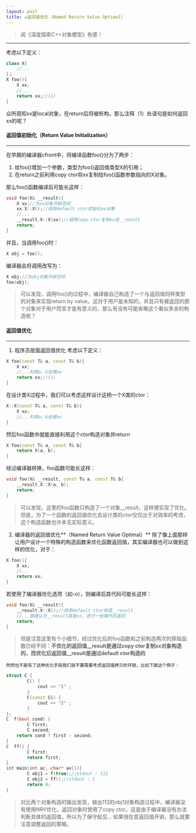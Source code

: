 ```yaml
---
layout: post
title: ★返回值优化（Named Return Value Optimal）
---
```

>阅《深度探索C++对象模型》有感！

---
考虑以下定义：
```cpp
class X{
	//...
}；
X foo(){
	X xx;
	//...
	return xx;//(1)
}
```
众所周知xx是local对象，在return后将被析构，那么注释（1）处语句是如何返回xx的呢？
#### 返回值初始化（Return Value Initialization）
---
在早期的编译器cfront中，将编译函数foo()分为了两步：
1. 给foo()增加一个参数，类型为foo()返回值类型X的引用；
2. 在return之前利用copy ctor将xx复制给foo()函数参数指向的X对象。

那么foo()函数编译后可能长这样：
```cpp
void foo(X& __result){
	X xx;//为xx对象开辟空间
	xx.X::X();//调用default ctor初始化xx对象
	//...
	__result.X::X(xx);//调用copy ctor复制xx给__result
	return;
}
```
并且，当调用foo()时：
```cpp
X obj = foo();
```
编译器会将调用改写为：
```cpp
X obj;//为obj对象开辟空间
foo(obj);
```
> 可以发现，调用foo()的过程中，编译器自己构造了一个与返回值同样类型的对象来实现return by value。这对于用户是未知的，并且只有被返回的那个对象对于用户而言才是有意义的，那么有没有可能省略这个看似多余的构造呢？

#### 返回值优化
---
1. 程序员层面返回值优化
考虑以下定义：
```cpp
X foo(const T& a, const T& b){
	X xx;
	//...利用a，b处理xx
	return xx;//(1)
}
```
在设计类X过程中，我们可以考虑这样设计这杨一个X类的ctor：
```cpp
X::X(const T& a, const T& b){
	X xx;
	//...利用a，b处理xx
}
```
然后foo函数中就能直接利用这个ctor构造对象并return
```cpp
X foo(const T& a, const T& b{
	return X(a, b);
}
```
经过编译器转换，foo函数可能长这样：
```cpp
void foo(X& __result, const T& a, const T& b{
	__result.X::X(a, b);
	return;
}
```
>可以发现，这里的foo函数只构造了一个对象__result，这样便实现了优化。
但是，为了一个函数的返回值优化去设计类的ctor仅仅出于对效率的考虑，这个构造函数也许本无实际意义。

2. 编译器的返回值优化**（Named Return Value Optimal）**
除了像上面那样让用户设计一个特殊的构造函数来优化函数返回值，其实编译器也可以做到这样的优化，对于：
```cpp
X foo(){
	X xx;
	//...
	return xx;
}
```
若使用了编译器优化选项（如-o），则编译后其代码可能长这样：
```cpp
void foo(X& __result){
	__result.X::X();//调用default ctor构造__result
	//...直接认为__result就是xx，进行一些操作后返回
	return;
}
```
>但是注意这里有个小细节，经过优化后的foo函数和之前构造两次的原始函数已经不同：**不优化的返回值__result是通过copy ctor复制xx对象构造的，而优化后返回值__result是通过default ctor构造的**

	然而也不是有了这种优化手段我们就不要需要考虑返回值拷贝的开销，比如下面这个例子：
```cpp
struct C {
		C() {
			cout << "1" ;
		}
		C(const C&) {
			cout << "2" ;
		}
};
C  f(bool cond) {
		C first;
		C second;
	return cond ? first : second;
}
C  ff() {
		C first;
		return first;
}
int main(int ac, char* av[]){
		C obj1 = f(true);//stdout : 112
		C obj2 = ff();//stdout : 1
		return 0;
}
```
>对比两个对象构造的输出发现，输出112的obj1对象构造过程中，编译器没有使用NRV优化，返回对象时使用了copy ctor。这是由于编译器没有办法判断具体的返回值，所以为了保守起见...
如果很在意返回值开销，那么就要注意调整返回的策略。











